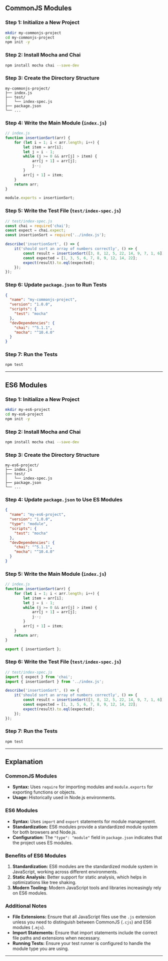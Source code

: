 

## CommonJS Modules

### Step 1: Initialize a New Project

```bash
mkdir my-commonjs-project
cd my-commonjs-project
npm init -y
```

### Step 2: Install Mocha and Chai

```bash
npm install mocha chai --save-dev
```

### Step 3: Create the Directory Structure

```plaintext
my-commonjs-project/
├── index.js
├── test/
│   └── index-spec.js
├── package.json
└── ...
```

### Step 4: Write the Main Module (`index.js`)

```javascript
// index.js
function insertionSort(arr) {
    for (let i = 1; i < arr.length; i++) {
        let item = arr[i];
        let j = i - 1;
        while (j >= 0 && arr[j] > item) {
            arr[j + 1] = arr[j];
            j--;
        }
        arr[j + 1] = item;
    }
    return arr;
}

module.exports = insertionSort;
```

### Step 5: Write the Test File (`test/index-spec.js`)

```javascript
// test/index-spec.js
const chai = require('chai');
const expect = chai.expect;
const insertionSort = require('../index.js');

describe('insertionSort', () => {
    it('should sort an array of numbers correctly', () => {
        const result = insertionSort([3, 8, 12, 5, 22, 14, 9, 7, 1, 6]);
        const expected = [1, 3, 5, 6, 7, 8, 9, 12, 14, 22];
        expect(result).to.eql(expected);
    });
});
```

### Step 6: Update `package.json` to Run Tests

```json
{
  "name": "my-commonjs-project",
  "version": "1.0.0",
  "scripts": {
    "test": "mocha"
  },
  "devDependencies": {
    "chai": "^5.1.1",
    "mocha": "^10.4.0"
  }
}
```

### Step 7: Run the Tests

```bash
npm test
```

---

## ES6 Modules

### Step 1: Initialize a New Project

```bash
mkdir my-es6-project
cd my-es6-project
npm init -y
```

### Step 2: Install Mocha and Chai

```bash
npm install mocha chai --save-dev
```

### Step 3: Create the Directory Structure

```plaintext
my-es6-project/
├── index.js
├── test/
│   └── index-spec.js
├── package.json
└── ...
```

### Step 4: Update `package.json` to Use ES Modules

```json
{
  "name": "my-es6-project",
  "version": "1.0.0",
  "type": "module",
  "scripts": {
    "test": "mocha"
  },
  "devDependencies": {
    "chai": "^5.1.1",
    "mocha": "^10.4.0"
  }
}
```

### Step 5: Write the Main Module (`index.js`)

```javascript
// index.js
function insertionSort(arr) {
    for (let i = 1; i < arr.length; i++) {
        let item = arr[i];
        let j = i - 1;
        while (j >= 0 && arr[j] > item) {
            arr[j + 1] = arr[j];
            j--;
        }
        arr[j + 1] = item;
    }
    return arr;
}

export { insertionSort };
```

### Step 6: Write the Test File (`test/index-spec.js`)

```javascript
// test/index-spec.js
import { expect } from 'chai';
import { insertionSort } from '../index.js';

describe('insertionSort', () => {
    it('should sort an array of numbers correctly', () => {
        const result = insertionSort([3, 8, 12, 5, 22, 14, 9, 7, 1, 6]);
        const expected = [1, 3, 5, 6, 7, 8, 9, 12, 14, 22];
        expect(result).to.eql(expected);
    });
});
```

### Step 7: Run the Tests

```bash
npm test
```

---

## Explanation

### CommonJS Modules

- **Syntax:** Uses `require` for importing modules and `module.exports` for exporting functions or objects.
- **Usage:** Historically used in Node.js environments.

### ES6 Modules

- **Syntax:** Uses `import` and `export` statements for module management.
- **Standardization:** ES6 modules provide a standardized module system for both browsers and Node.js.
- **Configuration:** The `"type": "module"` field in `package.json` indicates that the project uses ES modules.

### Benefits of ES6 Modules

1. **Standardization:** ES6 modules are the standardized module system in JavaScript, working across different environments.
2. **Static Analysis:** Better support for static analysis, which helps in optimizations like tree shaking.
3. **Modern Tooling:** Modern JavaScript tools and libraries increasingly rely on ES6 modules.

### Additional Notes

- **File Extensions:** Ensure that all JavaScript files use the `.js` extension unless you need to distinguish between CommonJS (`.cjs`) and ES6 modules (`.mjs`).
- **Import Statements:** Ensure that import statements include the correct file paths and extensions when necessary.
- **Running Tests:** Ensure your test runner is configured to handle the module type you are using.

----

